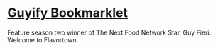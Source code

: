 # [Guyify Bookmarklet](http://cassch.in/guyify/)

Feature season two winner of The Next Food Network Star, Guy Fieri. Welcome to Flavortown.
